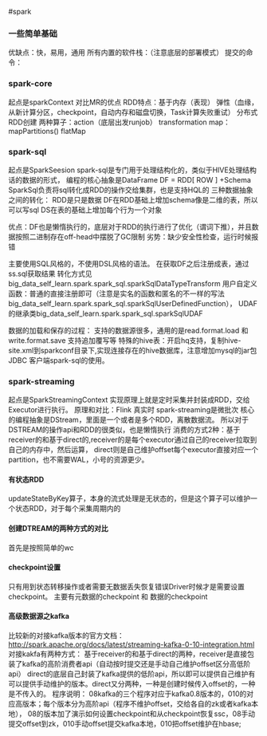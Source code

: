 #spark
### 一些简单基础
优缺点：快，易用，通用
所有内置的软件栈：（注意底层的部署模式）
提交的命令：
### spark-core
起点是sparkContext
对比MR的优点
RDD特点：基于内存（表现） 弹性（血缘，从新计算分区，checkpoint，自动内存和磁盘切换，Task计算失败重试） 分布式 
RDD创建
两种算子：action（底层出发runjob） transformation
map：
mapPartitions()
flatMap
### spark-sql
起点是SparkSeesion
spark-sql是专门用于处理结构化的，类似于HIVE处理结构话的数据的形式，
编程的核心抽象是DataFrame
DF = RDD[ ROW ] +Schema
SparkSql负责将sql转化成RDD的操作交给集群，也是支持HQL的
三种数据抽象之间的转化：
RDD是只是数据
DF在RDD基础上增加schema像是二维的表，所以可以写sql
DS在表的基础上增加每个行为一个对象

优点：DF也是懒惰执行的，底层对于RDD的执行进行了优化（谓词下推），并且数据按照二进制存在off-head中摆脱了GC限制
劣势：缺少安全性检查，运行时候报错

主要使用SQL风格的，不使用DSL风格的语法。
在获取DF之后注册成表，通过ss.sql获取结果
转化方式见big_data_self_learn.spark.spark_sql.sparkSqlDataTypeTransform
用户自定义函数：普通的直接注册即可（注意是实名的函数和匿名的不一样的写法big_data_self_learn.spark.spark_sql.sparkSqlUserDefinedFunction），
            UDAF的继承类big_data_self_learn.spark.spark_sql.sparkSqlUDAF

数据的加载和保存的过程：
    支持的数据源很多，通用的是read.format.load 和write.format.save 支持追加覆写等
特殊的hive表：开启hq支持，复制hive-site.xml到sparkconf目录下,实现连接存在的hive数据库，注意增加mysql的jar包
JDBC
客户端spark-sql的使用。
### spark-streaming
起点是SparkStreamingContext
实现原理上就是定时采集并封装成RDD，交给Executor进行执行。
原理和对比：Flink 真实时 spark-streaming是微批次
核心的编程抽象是DStream，里面是一个或者是多个RDD，离散数据流。
所以对于DSTREAM的操作api和RDD的很类似，也是懒惰执行
消费的方式2种：基于receiver的和基于direct的,receiver的是每个executor通过自己的receiver拉取到自己的内存中，然后运算，
direct则是自己维护offset每个executor直接对应一个partition，也不需要WAL，小号的资源更少。
#### 有状态RDD
updateStateByKey算子，本身的流式处理是无状态的，但是这个算子可以维护一个状态RDD，对于每个采集周期内的
#### 创建DTREAM的两种方式的对比
首先是按照简单的wc
#### checkpoint设置
只有用到状态转移操作或者需要无数据丢失恢复错误Driver时候才是需要设置checkpoint。
主要有元数据的checkpoint 和 数据的checkpoint
#### 高级数据源之kafka
比较新的对接kafka版本的官方文档：http://spark.apache.org/docs/latest/streaming-kafka-0-10-integration.html
对接kakfa有两种方式：
基于receiver的和基于direct的两种，receiver是直接包装了kafka的高阶消费者api（自动按时提交还是手动自己维护offset区分高低阶api）
direct的底层自己封装了kafka提供的低阶api，所以即可以提供自己维护有可以提供手动维护的版本。direct又分两种，一种是创建时候传入offset的，一种是不传入的。
程序说明：
08kafka的三个程序对应于kafka0.8版本的，010的对应高版本；每个版本分为高阶api（程序不维护offset，交给各自的zk或者kafka本地），
08的版本加了演示如何设置checkpoint和从checkpoint恢复ssc，08手动提交offset到zk，010手动offset提交kafka本地，010把offset维护在hbase;